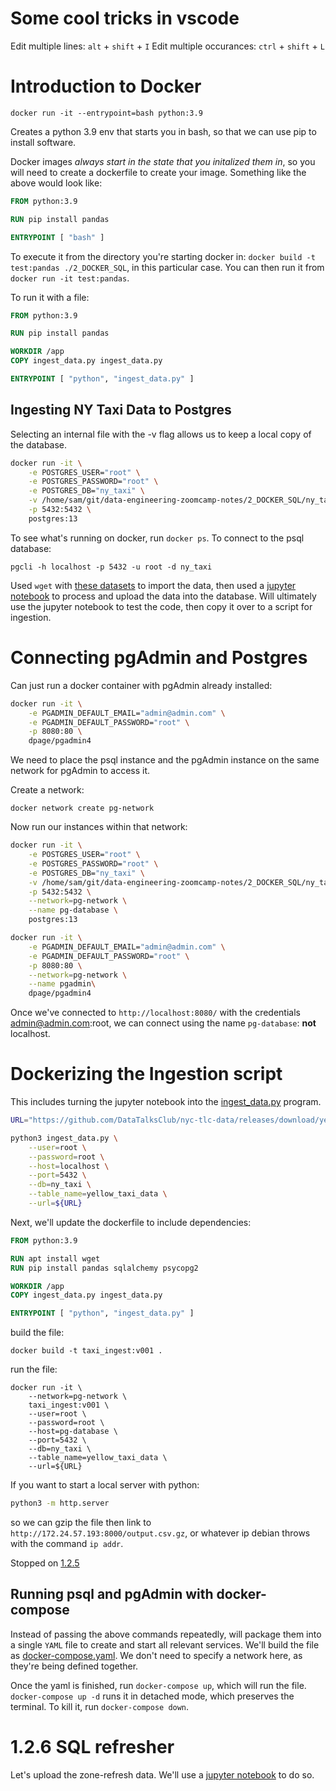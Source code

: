 # Some cool tricks in vscode

Edit multiple lines: `alt` + `shift` + `I`
Edit multiple occurances: `ctrl` + `shift` + `L`

# Introduction to Docker

```
docker run -it --entrypoint=bash python:3.9
```
Creates a python 3.9 env that starts you in bash, so that we can use pip to install software.

Docker images *always start in the state that you initalized them in*, so you will need to create a dockerfile to create your image. Something like the above would look like:
```dockerfile
FROM python:3.9

RUN pip install pandas

ENTRYPOINT [ "bash" ]
```

To execute it from the directory you're starting docker in: `docker build -t test:pandas ./2_DOCKER_SQL`, in this particular case. You can then run it from `docker run -it test:pandas`.

To run it with a file:
```dockerfile
FROM python:3.9

RUN pip install pandas

WORKDIR /app
COPY ingest_data.py ingest_data.py

ENTRYPOINT [ "python", "ingest_data.py" ]
```

## Ingesting NY Taxi Data to Postgres

Selecting an internal file with the -v flag allows us to keep a local copy of the database.

```bash
docker run -it \
    -e POSTGRES_USER="root" \
    -e POSTGRES_PASSWORD="root" \
    -e POSTGRES_DB="ny_taxi" \
    -v /home/sam/git/data-engineering-zoomcamp-notes/2_DOCKER_SQL/ny_taxi_postgres_data:/var/lib/postgresql/data \
    -p 5432:5432 \
    postgres:13
```

To see what's running on docker, run `docker ps`. To connect to the psql database:
```
pgcli -h localhost -p 5432 -u root -d ny_taxi
```

Used `wget` with [these datasets](https://github.com/DataTalksClub/nyc-tlc-data) to import the data, then used a [jupyter notebook](/2_DOCKER_SQL/upload-data.ipynb) to process and upload the data into the database. Will ultimately use the jupyter notebook to test the code, then copy it over to a script for ingestion.

# Connecting pgAdmin and Postgres

Can just run a docker container with pgAdmin already installed:

```bash
docker run -it \
    -e PGADMIN_DEFAULT_EMAIL="admin@admin.com" \
    -e PGADMIN_DEFAULT_PASSWORD="root" \
    -p 8080:80 \
    dpage/pgadmin4
```

We need to place the psql instance and the pgAdmin instance on the same network for pgAdmin to access it.

Create a network:
```
docker network create pg-network
```

Now run our instances within that network:

```bash
docker run -it \
    -e POSTGRES_USER="root" \
    -e POSTGRES_PASSWORD="root" \
    -e POSTGRES_DB="ny_taxi" \
    -v /home/sam/git/data-engineering-zoomcamp-notes/2_DOCKER_SQL/ny_taxi_postgres_data:/var/lib/postgresql/data \
    -p 5432:5432 \
    --network=pg-network \
    --name pg-database \
    postgres:13

docker run -it \
    -e PGADMIN_DEFAULT_EMAIL="admin@admin.com" \
    -e PGADMIN_DEFAULT_PASSWORD="root" \
    -p 8080:80 \
    --network=pg-network \
    --name pgadmin\
    dpage/pgadmin4
```

Once we've connected to `http://localhost:8080/` with the credentials admin@admin.com:root, we can connect using the name `pg-database`: **not** localhost.

# Dockerizing the Ingestion script

This includes turning the jupyter notebook into the [ingest_data.py](/2_DOCKER_SQL/ingest_data.py) program.

```bash
URL="https://github.com/DataTalksClub/nyc-tlc-data/releases/download/yellow/yellow_tripdata_2021-01.csv.gz"

python3 ingest_data.py \
    --user=root \
    --password=root \
    --host=localhost \
    --port=5432 \
    --db=ny_taxi \
    --table_name=yellow_taxi_data \
    --url=${URL}
```

Next, we'll update the dockerfile to include dependencies:

```dockerfile
FROM python:3.9

RUN apt install wget
RUN pip install pandas sqlalchemy psycopg2

WORKDIR /app
COPY ingest_data.py ingest_data.py

ENTRYPOINT [ "python", "ingest_data.py" ]
```

build the file:
```
docker build -t taxi_ingest:v001 .
```

run the file:
```
docker run -it \
    --network=pg-network \
    taxi_ingest:v001 \
    --user=root \
    --password=root \
    --host=pg-database \
    --port=5432 \
    --db=ny_taxi \
    --table_name=yellow_taxi_data \
    --url=${URL}
```

If you want to start a local server with python:
```bash
python3 -m http.server
```
so we can gzip the file then link to `http://172.24.57.193:8000/output.csv.gz`, or whatever ip debian throws with the command `ip addr`.

Stopped on [1.2.5](https://www.youtube.com/watch?v=hKI6PkPhpa0&list=PL3MmuxUbc_hJed7dXYoJw8DoCuVHhGEQb&index=10)

## Running psql and pgAdmin with docker-compose

Instead of passing the above commands repeatedly, will package them into a single `YAML` file to create and start all relevant services. We'll build the file as [docker-compose.yaml](/2_DOCKER_SQL/docker-compose.yaml). We don't need to specify a network here, as they're being defined together.

Once the yaml is finished, run `docker-compose up`, which will run the file. `docker-compose up -d` runs it in detached mode, which preserves the terminal.
To kill it, run `docker-compose down`.

# 1.2.6 SQL refresher

Let's upload the zone-refresh data. We'll use a [jupyter notebook](/2_DOCKER_SQL/ingest_zones.ipynb) to do so.